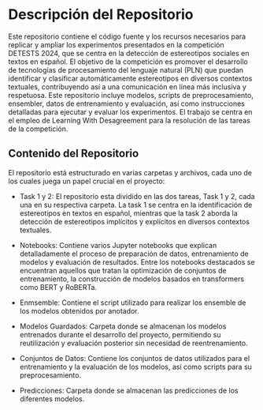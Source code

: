 # Descripción del Repositorio
Este repositorio contiene el código fuente y los recursos necesarios para replicar y ampliar los experimentos presentados en la competición DETESTS 2024, que se centra en la detección de estereotipos sociales en textos en español. El objetivo de la competición es promover el desarrollo de tecnologías de procesamiento del lenguaje natural (PLN) que puedan identificar y clasificar automáticamente estereotipos en diversos contextos textuales, contribuyendo así a una comunicación en línea más inclusiva y respetuosa. Este repositorio incluye modelos, scripts de preprocesamiento, ensembler, datos de entrenamiento y evaluación, así como instrucciones detalladas para ejecutar y evaluar los experimentos. El trabajo se centra en el empleo de Learning With Desagreement para la resolución de las tareas de la competición.

## Contenido del Repositorio
El repositorio está estructurado en varias carpetas y archivos, cada uno de los cuales juega un papel crucial en el proyecto:

- Task 1 y 2: El repositorio esta dividido en las dos tareas, Task 1 y 2, cada una en su respectiva carpeta. La task 1 se centra en la identificación de estereotipos en textos en español, mientras que la task 2 aborda la detección de estereotipos implícitos y explícitos en diversos contextos textuales.

- Notebooks: Contiene varios Jupyter notebooks que explican detalladamente el proceso de preparación de datos, entrenamiento de modelos y evaluación de resultados. Entre los notebooks destacados se encuentran aquellos que tratan la optimización de conjuntos de entrenamiento, la construcción de modelos basados en transformers como BERT y RoBERTa.

- Enmsemble: Contiene el script utilizado para realizar los ensemble de los modelos obtenidos por anotador.

- Modelos Guardados: Carpeta donde se almacenan los modelos entrenados durante el desarrollo del proyecto, permitiendo su reutilización y evaluación posterior sin necesidad de reentrenamiento.

- Conjuntos de Datos: Contiene los conjuntos de datos utilizados para el entrenamiento y la evaluación de los modelos, así como scripts para su preprocesamiento.

- Predicciones: Carpeta donde se almacenan las predicciones de los diferentes modelos.
